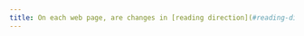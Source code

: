 ```yaml
---
title: On each web page, are changes in [reading direction](#reading-direction) identified?
---
```

